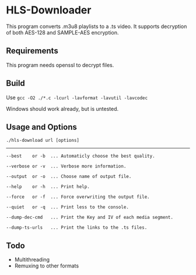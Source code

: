 HLS-Downloader
==============

This program converts .m3u8 playlists to a .ts video. It supports decryption of both AES-128 and SAMPLE-AES encryption.

Requirements
------------

This program needs openssl to decrypt files.

Build
-----

Use `gcc -O2 ./*.c -lcurl -lavformat -lavutil -lavcodec`

Windows should work already, but is untested. 

Usage and Options
-------
`./hls-download url [options]`

---------------------------
```
--best    or -b  ... Automaticly choose the best quality.

--verbose or -v  ... Verbose more information.

--output  or -o  ... Choose name of output file.

--help    or -h  ... Print help.

--force   or -f  ... Force overwriting the output file.

--quiet   or -q  ... Print less to the console.

--dump-dec-cmd   ... Print the Key and IV of each media segment.

--dump-ts-urls   ... Print the links to the .ts files.
```
Todo
----

- Multithreading
- Remuxing to other formats
